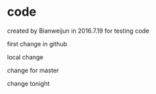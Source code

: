 # code
created by Bianweijun in 2016.7.19 for testing code

first change in github

local change

change for master

change tonight
